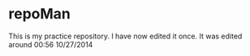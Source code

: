 repoMan
=======

This is my practice repository.
I have now edited it once.
It was edited around 00:56 10/27/2014

